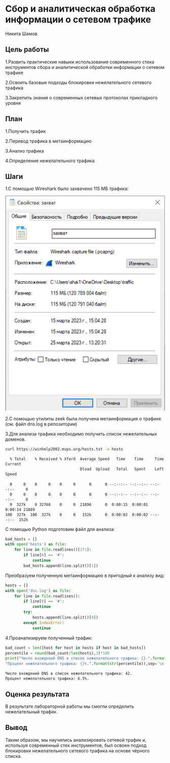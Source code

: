 # Сбор и аналитическая обработка информации о сетевом трафике
Никита Шамов

## Цель работы

1.Развить практические навыки использования современного стека
инструментов сбора и аналитической обработки информации о сетевом
трафике

2.Освоить базовые подходы блокировки нежелательного сетевого трафика

3.Закрепить знания о современных сетевых протоколах прикладного уровня

## План

1.Получить трафик

2.Перевод трафика в метаинформацию

3.Анализ трафика

4.Определение нежелательного трафика

## Шаги

1.С помощью Wireshark было захвачено 115 МБ трафика:

<img src="1.png" class="quarto-discovered-preview-image" />

2.С помощью утилиты zeek была получена метаинформация о трафике (см.
файл dns.log в репозитории)

3.Для анализа трафика необходимо получить список нежелательных доменов.

``` bash
curl https://winhelp2002.mvps.org/hosts.txt -o hosts
```

      % Total    % Received % Xferd  Average Speed   Time    Time     Time  Current
                                     Dload  Upload   Total   Spent    Left  Speed

      0     0    0     0    0     0      0      0 --:--:-- --:--:-- --:--:--     0
      0     0    0     0    0     0      0      0 --:--:-- --:--:-- --:--:--     0
      9  327k    9 32768    0     0  21896      0  0:00:15  0:00:01  0:00:14 21889
    100  327k  100  327k    0     0   152k      0  0:00:02  0:00:02 --:--:--  152k

С помощью Python подготовим файл для анализа:

``` python
bad_hosts = []
with open('hosts') as file:
    for line in file.readlines()[27:]:
        if line[0] == '#':
            continue
        bad_hosts.append(line.split()[1])
```

Преобразуем полученную метаинформацию в пригодный к анализу вид:

``` python
hosts = []
with open('dns.log') as file:
    for line in file.readlines():
        if line[0] == '#':
            continue
        try:
            hosts.append(line.split()[9])
        except IndexError:
            continue
```

4.Проанализируем полученный трафик:

``` python
bad_count = len([host for host in hosts if host in bad_hosts])
percentile = round(bad_count/len(hosts),3)*100
print("Число вхождений DNS в список нежелательного трафика: {}.".format(str(bad_count)),
"Процент нежелательного трафика: {}%.".format(str(percentile)),sep='\n')
```

    Число вхождений DNS в список нежелательного трафика: 42.
    Процент нежелательного трафика: 6.5%.

## Оценка результата

В результате лабораторной работы мы смогли определить нежелательный
трафик.

## Вывод

Таким образом, мы научились анализировать сетевой трафик и, используя
современный стек инструментов, был освоен подход блокировки
нежелательного сетевого трафика на основе чёрного списка.
